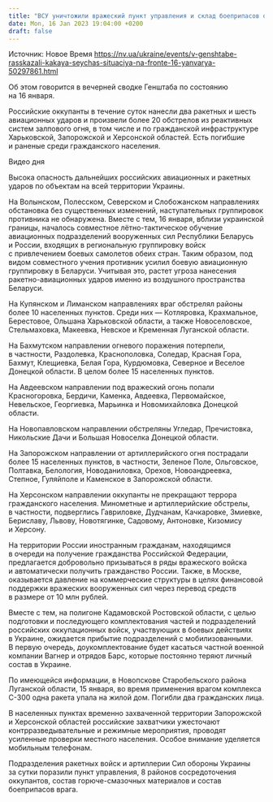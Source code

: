 ```yaml
---
title: "ВСУ уничтожили вражеский пункт управления и склад боеприпасов оккупантов — Генштаб"
date: Mon, 16 Jan 2023 19:04:00 +0200
draft: false
---
```

Источник: Новое Время https://nv.ua/ukraine/events/v-genshtabe-rasskazali-kakaya-seychas-situaciya-na-fronte-16-yanvarya-50297861.html


 Об этом говорится в вечерней сводке Генштаба по состоянию на 16 января.

Российские оккупанты в течение суток нанесли два ракетных и шесть авиационных ударов и произвели более 20 обстрелов из реактивных систем залпового огня, в том числе и по гражданской инфраструктуре Харьковской, Запорожской и Херсонской областей. Есть погибшие и раненые среди гражданского населения.

  Видео дня   

Высока опасность дальнейших российских авиационных и ракетных ударов по объектам на всей территории Украины.

На Волынском, Полесском, Северском и Слобожанском направлениях обстановка без существенных изменений, наступательных группировок противника не обнаружена. Вместе с тем, 16 января, вблизи украинской границы, началось совместное лётно-тактическое обучение авиационных подразделений вооруженных сил Республики Беларусь и России, входящих в региональную группировку войск с привлечением боевых самолетов обеих стран. Таким образом, под видом совместного учения противник усилил боевую авиационную группировку в Беларуси. Учитывая это, растет угроза нанесения ракетно-авиационных ударов именно из воздушного пространства Беларуси.

На Купянском и Лиманском направлениях враг обстрелял районы более 10 населенных пунктов. Среди них — Котляровка, Крахмальное, Берестовое, Ольшана Харьковской области, а также Новоселовское, Стельмаховка, Макеевка, Невское и Кременная Луганской области.

На Бахмутском направлении огневого поражения потерпели, в частности, Раздолевка, Краснополовка, Соледар, Красная Гора, Бахмут, Клещиевка, Белая Гора, Курдюмовка, Северное и Веселое Донецкой области. В целом более 15 населенных пунктов.

На Авдеевском направлении под вражеский огонь попали Красногоровка, Бердичи, Каменка, Авдеевка, Первомайское, Невельское, Георгиевка, Марьинка и Новомихайловка Донецкой области.

На Новопавловском направлении обстреляны Угледар, Пречистовка, Никольские Дачи и Большая Новоселка Донецкой области.

На Запорожском направлении от артиллерийского огня пострадали более 15 населенных пунктов, в частности, Зеленое Поле, Ольговское, Полтавка, Белология, Новоданиловка, Орехов, Новоандреевка, Степное, Гуляйполе и Каменское в Запорожской области.

На Херсонском направлении оккупанты не прекращают террора гражданского населения. Минометные и артиллерийские обстрелы, в частности, подверглись Гавриловке, Дудчанам, Качкаровке, Змиевке, Бериславу, Львову, Новотягинке, Садовому, Антоновке, Кизомису и Херсону.

На территории России иностранным гражданам, находящимся в очереди на получение гражданства Российской Федерации, предлагается добровольно призываться в ряды вражеского войска и автоматически получить гражданство России. Также, в Москве, оказывается давление на коммерческие структуры в целях финансовой поддержки вражеских вооруженных сил через перевод средств в размере от 10 млн рублей. 

Вместе с тем, на полигоне Кадамовской Ростовской области, с целью подготовки и последующего комплектования частей и подразделений российских оккупационных войск, участвующих в боевых действиях в Украине, ожидается прибытие подразделений с мобилизованными. В первую очередь, доукомплектование будет касаться частной военной компании Вагнер и отрядов Барс, которые постоянно теряют личный состав в Украине.

По имеющейся информации, в Новопскове Старобельского района Луганской области, 15 января, во время применения врагом комплекса С-300 одна ракета упала на жилой дом. Погибли два гражданских лица.

В населенных пунктах временно захваченной территории Запорожской и Херсонской областей российские захватчики ужесточают контрразведывательные и режимные мероприятия, проводят усиленные проверки местного населения. Особое внимание уделяется мобильным телефонам.

Подразделения ракетных войск и артиллерии Сил обороны Украины за сутки поразили пункт управления, 8 районов сосредоточения оккупантов, состав горюче-смазочных материалов и состав боеприпасов врага.
